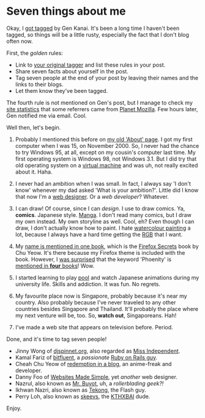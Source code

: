 Seven things about me
===

Okay, I [got tagged](http://blog.mozilla.com/gen/2009/01/19/seven-things-about-gen/ "seven things about gen") by Gen Kanai. It's been a long time I haven't been tagged, so things will be a little rusty, especially the fact that I don't blog often now.

First, the *golden* rules:

- Link to [your original tagger](http://blog.mozilla.com/gen/2009/01/19/seven-things-about-gen/ "seven things about gen") and list these rules in your post.
- Share seven facts about yourself in the post.
- Tag seven people at the end of your post by leaving their names and the links to their blogs.
- Let them know they’ve been tagged.

The fourth rule is not mentioned on Gen's post, but I manage to check my [site statistics](http://haveamint.com/ "Mint") that some referrers came from [Planet Mozilla](http://planet.mozilla.org/). Few hours later, Gen notified me via email. Cool.

Well then, let's begin.

1. Probably I mentioned this before on [my old 'About' page](http://web.archive.org/web/20080119085313/http://cheeaun.phoenity.com/about/). I got my first computer when I was 15, on November 2000. So, I never had the chance to try Windows 95, at all, except on my cousin's computer last time. My first operating system is Windows 98, not Windows 3.1. But I did try that old operating system on a [virtual machine](http://virtualbox.org/ "VirtualBox") and was uh, not really excited about it. Haha.

2. I never had an ambition when I was small. In fact, I always say 'I don't know' whenever my dad asked 'What is your ambition?'. Little did I know that now I'm a [web designer](http://alistapart.com/articles/understandingwebdesign "Understanding Web Design"). Or a *web developer*? Whatever.

3. I can draw! Of course, since I can *design*. I use to draw comics. Ya, **comics**. Japanese style. [Manga](http://en.wikipedia.org/wiki/Manga). I don't read many comics, but I draw my own instead. My own storyline as well. Cool, eh? Even though I can draw, I don't actually know how to paint. I hate [watercolour painting](http://en.wikipedia.org/wiki/Watercolor_painting) a lot, because I always have a hard time getting the [RGB](http://en.wikipedia.org/wiki/RGB) that I want.

4. My [name is mentioned in one book](http://books.google.com/books?id=sfciobmzOOcC&pg=PA110&dq=chee+aun#PPA111,M1), which is the [Firefox Secrets](http://www.sitepoint.com/books/firefox1/) book by Chu Yeow. It's there because my Firefox theme is included with the book. However, I [was surprised](http://twitter.com/cheeaun/statuses/1019468656) that the keyword 'Phoenity' is [mentioned in **four** books](http://books.google.com/books?q=phoenity)! Wow.

5. I started learning to play [pool](http://en.wikipedia.org/wiki/Pocket_billiards "Pocket billiards") and watch Japanese animations during my university life. Skills and addiction. It was fun. No regrets.

6. My favourite place now is Singapore, probably because it's near my country. Also probably because I've never traveled to any other countries besides Singapore and Thailand. It'll probably the place where my next venture will be, too. So, **watch out**, Singaporeans. Hah!

7. I've made a web site that appears on television before. Period.

Done, and it's time to tag seven people!

- Jinny Wong of [djspinnet.org](http://djspinnet.org/), also regarded as [Miss Independent](http://fosschix.my/ "FOSSchix.my").
- Kamal Fariz of [bitfluent](http://blog.bitfluent.com/), a *passionate* [Ruby on Rails guy](http://www.workingwithrails.com/person/4207-kamal-fariz).
- Cheah Chu Yeow of [redemption in a blog](http://blog.codefront.net/), an anime-freak and developer.
- Danny Foo of [Websites Made Simple](http://www.dannyfoo.com/blog/), yet *another* web designer.
- Nazrul, also known as [Mr. Buyot](http://www.buyot.org/), uh, a *rollerblading geek?!*
- Ikhwan Nazri, also known as [Tekong](http://tekong.flavert.com/), the Flash guy.
- Perry Loh, also known as [skeevs](http://skeevs.com/), the [KTHXBAI](http://www.urbandictionary.com/define.php?term=kthxbai) dude.

Enjoy.